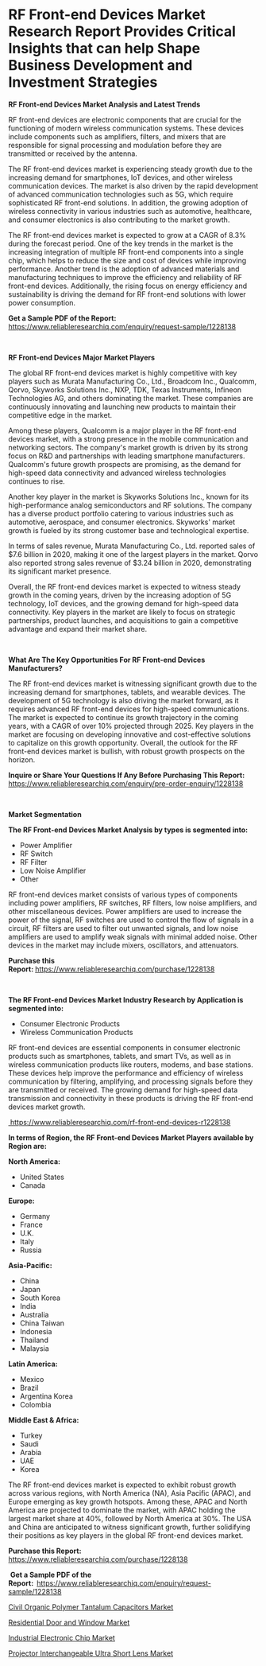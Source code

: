 <p><h1>RF Front-end Devices Market Research Report Provides Critical Insights that can help Shape Business Development and Investment Strategies</h1></p><p><strong>RF Front-end Devices Market Analysis and Latest Trends</strong></p>
<p><p>RF front-end devices are electronic components that are crucial for the functioning of modern wireless communication systems. These devices include components such as amplifiers, filters, and mixers that are responsible for signal processing and modulation before they are transmitted or received by the antenna.</p><p>The RF front-end devices market is experiencing steady growth due to the increasing demand for smartphones, IoT devices, and other wireless communication devices. The market is also driven by the rapid development of advanced communication technologies such as 5G, which require sophisticated RF front-end solutions. In addition, the growing adoption of wireless connectivity in various industries such as automotive, healthcare, and consumer electronics is also contributing to the market growth.</p><p>The RF front-end devices market is expected to grow at a CAGR of 8.3% during the forecast period. One of the key trends in the market is the increasing integration of multiple RF front-end components into a single chip, which helps to reduce the size and cost of devices while improving performance. Another trend is the adoption of advanced materials and manufacturing techniques to improve the efficiency and reliability of RF front-end devices. Additionally, the rising focus on energy efficiency and sustainability is driving the demand for RF front-end solutions with lower power consumption.</p></p>
<p><strong>Get a Sample PDF of the Report:&nbsp;</strong> <a href="https://www.reliableresearchiq.com/enquiry/request-sample/1228138">https://www.reliableresearchiq.com/enquiry/request-sample/1228138</a></p>
<p>&nbsp;</p>
<p><strong>RF Front-end Devices Major Market Players</strong></p>
<p><p>The global RF front-end devices market is highly competitive with key players such as Murata Manufacturing Co., Ltd., Broadcom Inc., Qualcomm, Qorvo, Skyworks Solutions Inc., NXP, TDK, Texas Instruments, Infineon Technologies AG, and others dominating the market. These companies are continuously innovating and launching new products to maintain their competitive edge in the market.</p><p>Among these players, Qualcomm is a major player in the RF front-end devices market, with a strong presence in the mobile communication and networking sectors. The company's market growth is driven by its strong focus on R&D and partnerships with leading smartphone manufacturers. Qualcomm's future growth prospects are promising, as the demand for high-speed data connectivity and advanced wireless technologies continues to rise.</p><p>Another key player in the market is Skyworks Solutions Inc., known for its high-performance analog semiconductors and RF solutions. The company has a diverse product portfolio catering to various industries such as automotive, aerospace, and consumer electronics. Skyworks' market growth is fueled by its strong customer base and technological expertise.</p><p>In terms of sales revenue, Murata Manufacturing Co., Ltd. reported sales of $7.6 billion in 2020, making it one of the largest players in the market. Qorvo also reported strong sales revenue of $3.24 billion in 2020, demonstrating its significant market presence.</p><p>Overall, the RF front-end devices market is expected to witness steady growth in the coming years, driven by the increasing adoption of 5G technology, IoT devices, and the growing demand for high-speed data connectivity. Key players in the market are likely to focus on strategic partnerships, product launches, and acquisitions to gain a competitive advantage and expand their market share.</p></p>
<p>&nbsp;</p>
<p><strong>What Are The Key Opportunities For RF Front-end Devices Manufacturers?</strong></p>
<p><p>The RF front-end devices market is witnessing significant growth due to the increasing demand for smartphones, tablets, and wearable devices. The development of 5G technology is also driving the market forward, as it requires advanced RF front-end devices for high-speed communications. The market is expected to continue its growth trajectory in the coming years, with a CAGR of over 10% projected through 2025. Key players in the market are focusing on developing innovative and cost-effective solutions to capitalize on this growth opportunity. Overall, the outlook for the RF front-end devices market is bullish, with robust growth prospects on the horizon.</p></p>
<p><strong>Inquire or Share Your Questions If Any Before Purchasing This Report:</strong> <a href="https://www.reliableresearchiq.com/enquiry/pre-order-enquiry/1228138">https://www.reliableresearchiq.com/enquiry/pre-order-enquiry/1228138</a></p>
<p>&nbsp;</p>
<p><strong>Market Segmentation</strong></p>
<p><strong>The RF Front-end Devices Market Analysis by types is segmented into:</strong></p>
<p><ul><li>Power Amplifier</li><li>RF Switch</li><li>RF Filter</li><li>Low Noise Amplifier</li><li>Other</li></ul></p>
<p><p>RF front-end devices market consists of various types of components including power amplifiers, RF switches, RF filters, low noise amplifiers, and other miscellaneous devices. Power amplifiers are used to increase the power of the signal, RF switches are used to control the flow of signals in a circuit, RF filters are used to filter out unwanted signals, and low noise amplifiers are used to amplify weak signals with minimal added noise. Other devices in the market may include mixers, oscillators, and attenuators.</p></p>
<p><strong>Purchase this Report:&nbsp;</strong><a href="https://www.reliableresearchiq.com/purchase/1228138">https://www.reliableresearchiq.com/purchase/1228138</a></p>
<p>&nbsp;</p>
<p><strong>The RF Front-end Devices Market Industry Research by Application is segmented into:</strong></p>
<p><ul><li>Consumer Electronic Products</li><li>Wireless Communication Products</li></ul></p>
<p><p>RF front-end devices are essential components in consumer electronic products such as smartphones, tablets, and smart TVs, as well as in wireless communication products like routers, modems, and base stations. These devices help improve the performance and efficiency of wireless communication by filtering, amplifying, and processing signals before they are transmitted or received. The growing demand for high-speed data transmission and connectivity in these products is driving the RF front-end devices market growth.</p></p>
<p><a href="https://www.reliableresearchiq.com/rf-front-end-devices-r1228138">&nbsp;https://www.reliableresearchiq.com/rf-front-end-devices-r1228138</a></p>
<p><strong>In terms of Region, the RF Front-end Devices Market Players available by Region are:</strong></p>
<p>
    <p> <strong> North America: </strong>
        <ul>
            <li>United States</li>
            <li>Canada</li>
        </ul>
        </p> 
    <p> <strong> Europe: </strong>
        <ul>
            <li>Germany</li>
            <li>France</li>
            <li>U.K.</li>
            <li>Italy</li>
            <li>Russia</li>
        </ul>
        </p> 
    <p> <strong> Asia-Pacific: </strong>
        <ul>
            <li>China</li>
            <li>Japan</li>
            <li>South Korea</li>
            <li>India</li>
            <li>Australia</li>
            <li>China Taiwan</li>
            <li>Indonesia</li>
            <li>Thailand</li>
            <li>Malaysia</li>
        </ul>
        </p> 
    <p> <strong> Latin America: </strong>
        <ul>
            <li>Mexico</li>
            <li>Brazil</li>
            <li>Argentina Korea</li>
            <li>Colombia</li>
        </ul>
        </p> 
    <p> <strong> Middle East & Africa: </strong>
        <ul>
            <li>Turkey</li>
            <li>Saudi</li>
            <li>Arabia</li>
            <li>UAE</li>
            <li>Korea</li>
        </ul>
    </p>
    </p>
<p><p>The RF front-end devices market is expected to exhibit robust growth across various regions, with North America (NA), Asia Pacific (APAC), and Europe emerging as key growth hotspots. Among these, APAC and North America are projected to dominate the market, with APAC holding the largest market share at 40%, followed by North America at 30%. The USA and China are anticipated to witness significant growth, further solidifying their positions as key players in the global RF front-end devices market.</p></p>
<p><strong>Purchase this Report: </strong><a href="https://www.reliableresearchiq.com/purchase/1228138">https://www.reliableresearchiq.com/purchase/1228138</a></p>
<p>&nbsp;<strong>Get a Sample PDF of the Report:&nbsp;&nbsp;</strong><a href="https://www.reliableresearchiq.com/enquiry/request-sample/1228138">https://www.reliableresearchiq.com/enquiry/request-sample/1228138</a></p>
<p><strong></strong></p>
<p><p><a href="https://medium.com/@colin.dunca43545/civil-organic-polymer-tantalum-capacitors-market-global-market-share-and-ranking-overall-sales-21cb1da22cb0">Civil Organic Polymer Tantalum Capacitors Market</a></p><p><a href="https://github.com/heatherogden68774/Market-Research-Report-List-1/blob/main/residential-door-and-window-market.md">Residential Door and Window Market</a></p><p><a href="https://medium.com/@joanne.harris67856/industrial-electronic-chip-market-emerging-trends-and-future-prospects-for-period-from-2024-to-2031-7676cb0ccf05">Industrial Electronic Chip Market</a></p><p><a href="https://github.com/fernandomillshz/Market-Research-Report-List-1/blob/main/projector-interchangeable-ultra-short-lens-market.md">Projector Interchangeable Ultra Short Lens Market</a></p></p>